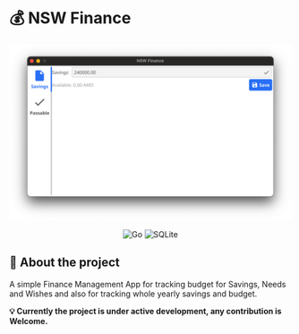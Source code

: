 # 💰 NSW Finance

![Screenshot](./screenshot.png)

<div align="center">
  <img src="https://img.shields.io/badge/go-%2300ADD8.svg?style=for-the-badge&logo=go&logoColor=white" alt="Go" title="Go">
  <img src="https://img.shields.io/badge/sqlite-%2307405e.svg?style=for-the-badge&logo=sqlite&logoColor=white" alt="SQLite" title="SQLite">
</div>

## 📝 About the project
A simple Finance Management App for tracking budget for Savings, Needs and Wishes and also for tracking whole yearly savings and budget.

**💡 Currently the project is under active development, any contribution is Welcome.**